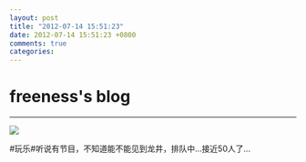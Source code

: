 ```yaml
---
layout: post
title: "2012-07-14 15:51:23"
date: 2012-07-14 15:51:23 +0800
comments: true
categories: 
---
```


# freeness's blog

----------

![](http://okqmqrbgo.bkt.clouddn.com/201207141551231.jpg)

>
\#玩乐\#听说有节目，不知道能不能见到龙井，排队中…接近50人了…